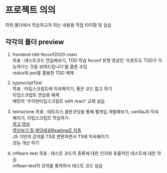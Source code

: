 # 프로젝트 의의

하위 폴더에서 학습하고자 하는 내용을 직접 타이핑 및 실습

## 각각의 폴더 preview

1. frontend-tdd-feconf2020-main  
   목표 : 테스트코드 연습해보기, TDD 학습
   feconf 유명 영상인 '프론트도 TDD가 가능하다는 것을 보여드립니다'를 클론 코딩  
   redux와 jest를 활용한 TDD 예제

2. typescriptTest  
    목표 : 타입스크립트에 익숙해지기, 좋은 코드 참고 하기  
   타입스크립트 연습용 예제  
   배민의 '우아한타입스크립트 with react' 교재 실습

3. tetrisclone
   목표 : 테트리스 클론코딩을 통해 웹게임 개발해보기, vanillaJS 익숙해지기, 타입스크립트 학습하기   
   [참고 영상](https://www.youtube.com/watch?v=_xGETajBA98)   
   [영상보기 및 해당레포Readme로 이동](https://github.com/suhong99/StudyRepo/blob/main/tetrisclone/README.md)    
   JS 기반의 강의를 TS로 변환하면서 TS에 익숙해지기  
   성능 개선 하기

4. inflearn-test
   목표 : 테스트 코드의 종류에 대한 인지와 효율적인 테스트에 대한 학습   
   inflean-test의 강의를 통하여서 테스트 코드 실습      

